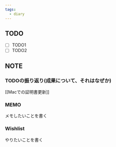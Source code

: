 ```yaml
---
tags:
  - diary
---
```


## TODO
- [ ] TODO1
- [ ] TODO2
## NOTE
### TODOの振り返り(成果について、それはなぜか)
[[Macでの証明書更新]]


### MEMO
メモしたいことを書く


### Wishlist
やりたいことを書く
